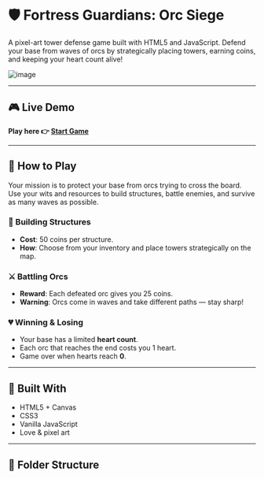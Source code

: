 # 🛡️ Fortress Guardians: Orc Siege

A pixel-art tower defense game built with HTML5 and JavaScript. Defend your base from waves of orcs by strategically placing towers, earning coins, and keeping your heart count alive!

![image](https://github.com/user-attachments/assets/192ff678-2c0b-4f0e-84c5-7d2e5eb1ab9c)

---

## 🎮 Live Demo

**Play here 👉 [Start Game](https://fabioniglio.github.io/project-game-tower-defense/)**

---

## 🧠 How to Play

Your mission is to protect your base from orcs trying to cross the board. Use your wits and resources to build structures, battle enemies, and survive as many waves as possible.

### 🔨 Building Structures
- **Cost**: 50 coins per structure.
- **How**: Choose from your inventory and place towers strategically on the map.

### ⚔️ Battling Orcs
- **Reward**: Each defeated orc gives you 25 coins.
- **Warning**: Orcs come in waves and take different paths — stay sharp!

### 💔 Winning & Losing
- Your base has a limited **heart count**.
- Each orc that reaches the end costs you 1 heart.
- Game over when hearts reach **0**.

---

## 🧱 Built With

- HTML5 + Canvas
- CSS3
- Vanilla JavaScript
- Love & pixel art

---

## 📁 Folder Structure

